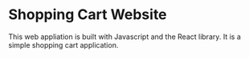 # Shopping Cart Website

This web appliation is built with Javascript and the React library. It is a simple shopping cart 
application.

